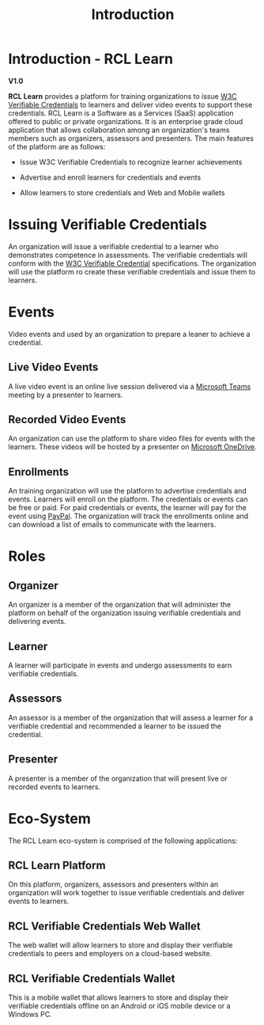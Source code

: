 ﻿---
title: Introduction
description: The RCL Learn platform provides the tools to run your remote learning, virtual learning or distance learning initiatives.
has_children: false
nav_order: 1
---

# Introduction - RCL Learn
**V1.0**

**RCL Learn** provides a platform for training organizations to issue [W3C Verifiable Credentials](https://www.w3.org/TR/vc-data-model-2.0/) to learners and deliver video events to support these credentials. RCL Learn is a Software as a Services (SaaS) application offered to public or private organizations. It is an enterprise grade cloud application that allows collaboration among an organization's teams members such as organizers, assessors and presenters. The main features of the platform are as follows:

- Issue W3C Verifiable Credentials to recognize learner achievements
- Advertise and enroll learners for credentials and events

- Allow learners to store credentials and Web and Mobile wallets

# Issuing Verifiable Credentials

An organization will issue a verifiable credential to a learner who demonstrates competence in assessments. The verifiable credentials will conform with the [W3C Verifiable Credential](https://www.w3.org/TR/vc-data-model-2.0/) specifications. The organization will use the platform ro create these verifiable credentials and issue them to learners.

# Events

Video events and used by an organization to prepare a leaner to achieve a credential.

## Live Video Events

A live video event is an online live session delivered via a [Microsoft Teams](https://www.microsoft.com/en-us/microsoft-teams) meeting by a presenter to learners. 

## Recorded Video Events

An organization can use the platform to share video files for events with the learners. These videos will be hosted by a presenter on [Microsoft OneDrive]().

## Enrollments

An training organization will use the platform to advertise credentials and events. Learners will enroll on the platform. The credentials or events can be free or paid. For paid credentials or events, the learner will pay for the event using [PayPal](https://www.paypal.com/us/home). The organization will track the enrollments online and can download a list of emails to communicate with the learners. 

# Roles

## Organizer

An organizer is a member of the organization that  will administer the platform on behalf of the organization issuing verifiable credentials and delivering events.

## Learner 

A learner will participate in events and undergo assessments to earn verifiable credentials.

## Assessors

An assessor is a member of the organization that will assess a learner for a verifiable credential and recommended a learner to be issued the credential.

## Presenter

A presenter is a member of the  organization that will present live or recorded events to learners.

# Eco-System

The RCL Learn eco-system is comprised of the following applications:

## RCL Learn Platform

On this platform, organizers, assessors and presenters within an organization will work together to issue verifiable credentials and deliver events to learners.

## RCL Verifiable Credentials Web Wallet

The web wallet will allow learners to store and display their verifiable credentials to peers and employers on a cloud-based website.

## RCL Verifiable Credentials Wallet

This is a mobile wallet that allows learners to store and display their verifiable credentials offline on an Android or iOS mobile device or a Windows PC.

